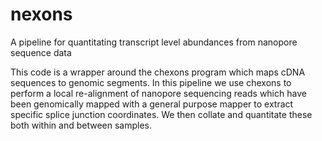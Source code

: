 # nexons
A pipeline for quantitating transcript level abundances from nanopore sequence data

This code is a wrapper around the chexons program which maps cDNA sequences to genomic segments.  In this pipeline we use chexons to perform a local re-alignment of nanopore sequencing reads which have been genomically mapped with a general purpose mapper to extract specific splice junction coordinates.  We then collate and quantitate these both within and between samples.
